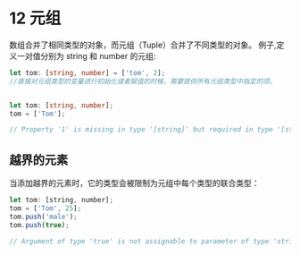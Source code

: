 # 12 元组
数组合并了相同类型的对象，而元组（Tuple）合并了不同类型的对象。
例子,定义一对值分别为 string 和 number 的元组:
```ts
let tom: [string, number] = ['tom', 2];
//直接对元组类型的变量进行初始化或者赋值的时候，需要提供所有元组类型中指定的项。


let tom: [string, number];
tom = ['Tom'];

// Property '1' is missing in type '[string]' but required in type '[string, number]'.
```
## 越界的元素
当添加越界的元素时，它的类型会被限制为元组中每个类型的联合类型：
```js
let tom: [string, number];
tom = ['Tom', 25];
tom.push('male');
tom.push(true);

// Argument of type 'true' is not assignable to parameter of type 'string | number'.
```
